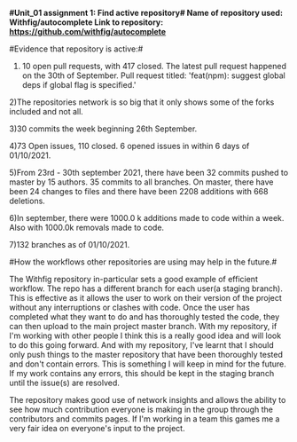 **#Unit_01 assignment 1: Find active repository#
Name of repository used: Withfig/autocomplete
Link to repository: https://github.com/withfig/autocomplete**

#Evidence that repository is active:#
1) 10 open pull requests, with 417 closed. The latest pull request happened on the 30th of September. Pull request titled: 'feat(npm): suggest global deps if global flag is specified.'


2)The repositories network is so big that it only shows some of the forks included and not all.

3)30 commits the week beginning 26th September.

4)73 Open issues, 110 closed. 6 opened issues in within 6 days of 01/10/2021.

5)From 23rd - 30th september 2021, there have been 32 commits pushed to master by 15 authors. 35 commits to all branches. On master, there have been 24 changes to files and there have been 2208 additions with 668 deletions.

6)In september, there were 1000.0 k additions made to code within a week. Also with 1000.0k removals made to code.

7)132 branches as of 01/10/2021.

#How the workflows other repositories are using may help in the future.#

The Withfig repository in-particular sets a good example of efficient workflow. The repo has a different branch for each user(a staging branch). This is effective as it allows the user to work on their version of the project without any interruptions or clashes with code. Once the user has completed what they want to do and has thoroughly tested the code, they can then upload to the main project master branch. With my repository, if I'm working with other people I think this is a really good idea and will look to do this going forward. And with my repository, I've learnt that I should only push things to the master repository that have been thoroughly tested and don't contain errors. This is something I will keep in mind for the future. If my work contains any errors, this should be kept in the staging branch until the issue(s) are resolved.

The repository makes good use of network insights and allows the ability to see how much contribution everyone is making in the group through the contributors and commits pages. If I'm working in a team this games me a very fair idea on everyone's input to the project.
